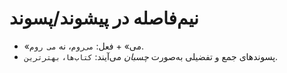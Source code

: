 # نیم‌فاصله در پیشوند/پسوند

- «می‌» + فعل: `می‌روم`، نه `می روم`.
- پسوندهای جمع و تفضیلی به‌صورت *چسبان* می‌آیند: `کتاب‌ها`، `بهترترین`.
